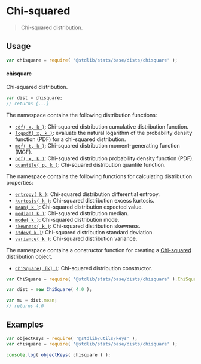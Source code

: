 <!--

@license Apache-2.0

Copyright (c) 2018 The Stdlib Authors.

Licensed under the Apache License, Version 2.0 (the "License");
you may not use this file except in compliance with the License.
You may obtain a copy of the License at

   http://www.apache.org/licenses/LICENSE-2.0

Unless required by applicable law or agreed to in writing, software
distributed under the License is distributed on an "AS IS" BASIS,
WITHOUT WARRANTIES OR CONDITIONS OF ANY KIND, either express or implied.
See the License for the specific language governing permissions and
limitations under the License.

-->

# Chi-squared

> Chi-squared distribution.

<section class="usage">

## Usage

```javascript
var chisquare = require( '@stdlib/stats/base/dists/chisquare' );
```

#### chisquare

Chi-squared distribution.

```javascript
var dist = chisquare;
// returns {...}
```

The namespace contains the following distribution functions:

<!-- <toc pattern="*+(cdf|pdf|mgf|quantile)*"> -->

<div class="namespace-toc">

-   <span class="signature">[`cdf( x, k )`][@stdlib/stats/base/dists/chisquare/cdf]</span><span class="delimiter">: </span><span class="description">Chi-squared distribution cumulative distribution function.</span>
-   <span class="signature">[`logpdf( x, k )`][@stdlib/stats/base/dists/chisquare/logpdf]</span><span class="delimiter">: </span><span class="description">evaluate the natural logarithm of the probability density function (PDF) for a chi-squared distribution.</span>
-   <span class="signature">[`mgf( t, k )`][@stdlib/stats/base/dists/chisquare/mgf]</span><span class="delimiter">: </span><span class="description">Chi-squared distribution moment-generating function (MGF).</span>
-   <span class="signature">[`pdf( x, k )`][@stdlib/stats/base/dists/chisquare/pdf]</span><span class="delimiter">: </span><span class="description">Chi-squared distribution probability density function (PDF).</span>
-   <span class="signature">[`quantile( p, k )`][@stdlib/stats/base/dists/chisquare/quantile]</span><span class="delimiter">: </span><span class="description">Chi-squared distribution quantile function.</span>

</div>

<!-- </toc> -->

The namespace contains the following functions for calculating distribution properties:

<!-- <toc pattern="*+(entropy|kurtosis|mean|median|mode|skewness|stdev|variance)*"> -->

<div class="namespace-toc">

-   <span class="signature">[`entropy( k )`][@stdlib/stats/base/dists/chisquare/entropy]</span><span class="delimiter">: </span><span class="description">Chi-squared distribution differential entropy.</span>
-   <span class="signature">[`kurtosis( k )`][@stdlib/stats/base/dists/chisquare/kurtosis]</span><span class="delimiter">: </span><span class="description">Chi-squared distribution excess kurtosis.</span>
-   <span class="signature">[`mean( k )`][@stdlib/stats/base/dists/chisquare/mean]</span><span class="delimiter">: </span><span class="description">Chi-squared distribution expected value.</span>
-   <span class="signature">[`median( k )`][@stdlib/stats/base/dists/chisquare/median]</span><span class="delimiter">: </span><span class="description">Chi-squared distribution median.</span>
-   <span class="signature">[`mode( k )`][@stdlib/stats/base/dists/chisquare/mode]</span><span class="delimiter">: </span><span class="description">Chi-squared distribution mode.</span>
-   <span class="signature">[`skewness( k )`][@stdlib/stats/base/dists/chisquare/skewness]</span><span class="delimiter">: </span><span class="description">Chi-squared distribution skewness.</span>
-   <span class="signature">[`stdev( k )`][@stdlib/stats/base/dists/chisquare/stdev]</span><span class="delimiter">: </span><span class="description">Chi-squared distribution standard deviation.</span>
-   <span class="signature">[`variance( k )`][@stdlib/stats/base/dists/chisquare/variance]</span><span class="delimiter">: </span><span class="description">Chi-squared distribution variance.</span>

</div>

<!-- </toc> -->

The namespace contains a constructor function for creating a [Chi-squared][chisquare-distribution] distribution object.

<!-- <toc pattern="*ctor*"> -->

<div class="namespace-toc">

-   <span class="signature">[`ChiSquare( [k] )`][@stdlib/stats/base/dists/chisquare/ctor]</span><span class="delimiter">: </span><span class="description">Chi-squared distribution constructor.</span>

</div>

<!-- </toc> -->

```javascript
var ChiSquare = require( '@stdlib/stats/base/dists/chisquare' ).ChiSquare;

var dist = new ChiSquare( 4.0 );

var mu = dist.mean;
// returns 4.0
```

</section>

<!-- /.usage -->

<section class="examples">

## Examples

<!-- TODO: better examples -->

<!-- eslint no-undef: "error" -->

```javascript
var objectKeys = require( '@stdlib/utils/keys' );
var chisquare = require( '@stdlib/stats/base/dists/chisquare' );

console.log( objectKeys( chisquare ) );
```

</section>

<!-- /.examples -->

<!-- Section for related `stdlib` packages. Do not manually edit this section, as it is automatically populated. -->

<section class="related">

</section>

<!-- /.related -->

<!-- Section for all links. Make sure to keep an empty line after the `section` element and another before the `/section` close. -->

<section class="links">

[chisquare-distribution]: https://en.wikipedia.org/wiki/Chi-squared_distribution

<!-- <toc-links> -->

[@stdlib/stats/base/dists/chisquare/ctor]: https://github.com/stdlib-js/stdlib/tree/develop/lib/node_modules/%40stdlib/stats/base/dists/chisquare/ctor

[@stdlib/stats/base/dists/chisquare/entropy]: https://github.com/stdlib-js/stdlib/tree/develop/lib/node_modules/%40stdlib/stats/base/dists/chisquare/entropy

[@stdlib/stats/base/dists/chisquare/kurtosis]: https://github.com/stdlib-js/stdlib/tree/develop/lib/node_modules/%40stdlib/stats/base/dists/chisquare/kurtosis

[@stdlib/stats/base/dists/chisquare/mean]: https://github.com/stdlib-js/stdlib/tree/develop/lib/node_modules/%40stdlib/stats/base/dists/chisquare/mean

[@stdlib/stats/base/dists/chisquare/median]: https://github.com/stdlib-js/stdlib/tree/develop/lib/node_modules/%40stdlib/stats/base/dists/chisquare/median

[@stdlib/stats/base/dists/chisquare/mode]: https://github.com/stdlib-js/stdlib/tree/develop/lib/node_modules/%40stdlib/stats/base/dists/chisquare/mode

[@stdlib/stats/base/dists/chisquare/skewness]: https://github.com/stdlib-js/stdlib/tree/develop/lib/node_modules/%40stdlib/stats/base/dists/chisquare/skewness

[@stdlib/stats/base/dists/chisquare/stdev]: https://github.com/stdlib-js/stdlib/tree/develop/lib/node_modules/%40stdlib/stats/base/dists/chisquare/stdev

[@stdlib/stats/base/dists/chisquare/variance]: https://github.com/stdlib-js/stdlib/tree/develop/lib/node_modules/%40stdlib/stats/base/dists/chisquare/variance

[@stdlib/stats/base/dists/chisquare/cdf]: https://github.com/stdlib-js/stdlib/tree/develop/lib/node_modules/%40stdlib/stats/base/dists/chisquare/cdf

[@stdlib/stats/base/dists/chisquare/logpdf]: https://github.com/stdlib-js/stdlib/tree/develop/lib/node_modules/%40stdlib/stats/base/dists/chisquare/logpdf

[@stdlib/stats/base/dists/chisquare/mgf]: https://github.com/stdlib-js/stdlib/tree/develop/lib/node_modules/%40stdlib/stats/base/dists/chisquare/mgf

[@stdlib/stats/base/dists/chisquare/pdf]: https://github.com/stdlib-js/stdlib/tree/develop/lib/node_modules/%40stdlib/stats/base/dists/chisquare/pdf

[@stdlib/stats/base/dists/chisquare/quantile]: https://github.com/stdlib-js/stdlib/tree/develop/lib/node_modules/%40stdlib/stats/base/dists/chisquare/quantile

<!-- </toc-links> -->

</section>

<!-- /.links -->
